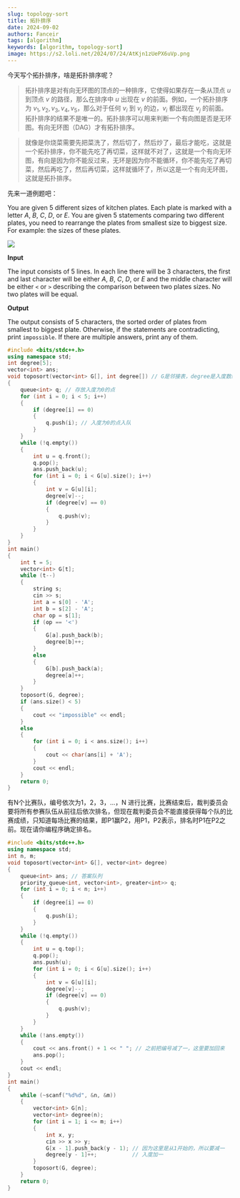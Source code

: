 ```yaml
---
slug: topology-sort
title: 拓扑排序
date: 2024-09-02
authors: Fanceir
tags: [algorithm]
keywords: [algorithm, topology-sort]
image: https://s2.loli.net/2024/07/24/AtKjn1zUePX6uVp.png
---
```


今天写个拓扑排序，啥是拓扑排序呢？

> 拓扑排序是对有向无环图的顶点的一种排序，它使得如果存在一条从顶点 $u$ 到顶点 $v$ 的路径，那么在排序中 $u$ 出现在 $v$ 的前面。例如，一个拓扑排序为 $v_1,v_2,v_3,v_4,v_5$，那么对于任何 $v_i$ 到 $v_j$ 的边，$v_i$ 都出现在 $v_j$ 的前面。拓扑排序的结果不是唯一的。拓扑排序可以用来判断一个有向图是否是无环图。有向无环图（DAG）才有拓扑排序。

> 就像是你烧菜需要先把菜洗了，然后切了，然后炒了，最后才能吃，这就是一个拓扑排序，你不能先吃了再切菜，这样就不对了，这就是一个有向无环图，有向是因为你不能反过来，无环是因为你不能循环，你不能先吃了再切菜，然后再吃了，然后再切菜，这样就循环了，所以这是一个有向无环图，这就是拓扑排序。

先来一道例题吧：

You are given 5 different sizes of kitchen plates. Each plate is marked with a letter $A$, $B$, $C$, $D$, or $E$. You are given 5 statements comparing two different plates, you need to rearrange the plates from smallest size to biggest size. For example: the sizes of these plates.

![](https://espresso.codeforces.com/39269782371c984cd42f2d62db51ae91b9ceb12d.png)

**Input**

The input consists of 5 lines. In each line there will be 3 characters, the first and last character will be either $A$, $B$, $C$, $D$, or $E$ and the middle character will be either `<` or `>` describing the comparison between two plates sizes. No two plates will be equal.

**Output**

The output consists of 5 characters, the sorted order of plates from smallest to biggest plate. Otherwise, if the statements are contradicting, print `impossible`. If there are multiple answers, print any of them.

```cpp
#include <bits/stdc++.h>
using namespace std;
int degree[5];
vector<int> ans;
void toposort(vector<int> G[], int degree[]) // G是邻接表，degree是入度数组
{
    queue<int> q; // 存放入度为0的点
    for (int i = 0; i < 5; i++)
    {
        if (degree[i] == 0)
        {
            q.push(i); // 入度为0的点入队
        }
    }
    while (!q.empty())
    {
        int u = q.front();
        q.pop();
        ans.push_back(u);
        for (int i = 0; i < G[u].size(); i++)
        {
            int v = G[u][i];
            degree[v]--;
            if (degree[v] == 0)
            {
                q.push(v);
            }
        }
    }
}
int main()
{
    int t = 5;
    vector<int> G[t];
    while (t--)
    {
        string s;
        cin >> s;
        int a = s[0] - 'A';
        int b = s[2] - 'A';
        char op = s[1];
        if (op == '<')
        {
            G[a].push_back(b);
            degree[b]++;
        }
        else
        {
            G[b].push_back(a);
            degree[a]++;
        }
    }
    toposort(G, degree);
    if (ans.size() < 5)
    {
        cout << "impossible" << endl;
    }
    else
    {
        for (int i = 0; i < ans.size(); i++)
        {
            cout << char(ans[i] + 'A');
        }
        cout << endl;
    }
    return 0;
}
```

有N个比赛队，编号依次为1，2，3，...，N 进行比赛，比赛结束后，裁判委员会要将所有参赛队伍从前往后依次排名，但现在裁判委员会不能直接获得每个队的比赛成绩，只知道每场比赛的结果，即P1赢P2，用P1，P2表示，排名时P1在P2之前。现在请你编程序确定排名。

```cpp
#include <bits/stdc++.h>
using namespace std;
int n, m;
void toposort(vector<int> G[], vector<int> degree)
{
    queue<int> ans; // 答案队列
    priority_queue<int, vector<int>, greater<int>> q;
    for (int i = 0; i < n; i++)
    {
        if (degree[i] == 0)
        {
            q.push(i);
        }
    }
    while (!q.empty())
    {
        int u = q.top();
        q.pop();
        ans.push(u);
        for (int i = 0; i < G[u].size(); i++)
        {
            int v = G[u][i];
            degree[v]--;
            if (degree[v] == 0)
            {
                q.push(v);
            }
        }
    }
    while (!ans.empty())
    {
        cout << ans.front() + 1 << " "; // 之前把编号减了一，这里要加回来
        ans.pop();
    }
    cout << endl;
}
int main()
{
    while (~scanf("%d%d", &n, &m))
    {
        vector<int> G[n];
        vector<int> degree(n);
        for (int i = 1; i <= m; i++)
        {
            int x, y;
            cin >> x >> y;
            G[x - 1].push_back(y - 1); // 因为这里是从1开始的，所以要减一
            degree[y - 1]++;           // 入度加一
        }
        toposort(G, degree);
    }
    return 0;
}
```
